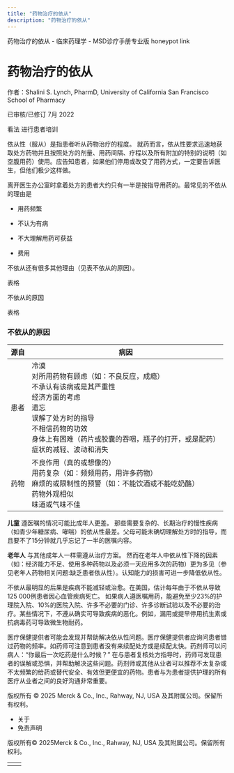 ```yaml
---
title: "药物治疗的依从"
description: "药物治疗的依从"
---
```


﻿药物治疗的依从 \- 临床药理学 \- MSD诊疗手册专业版 honeypot link

# 药物治疗的依从

作者：Shalini S. Lynch, PharmD, University of California San Francisco School of Pharmacy

已审核/已修订 7月 2022

看法 进行患者培训

依从性（服从）是指患者听从药物治疗的程度。 就药而言，依从性要求迅速地获取处方药物并且按照处方的剂量、用药间隔、疗程以及所有附加的特别的说明（如空腹用药）使用。应告知患者，如果他们停用或改变了用药方式，一定要告诉医生，但他们极少这样做。

离开医生办公室时拿着处方的患者大约只有一半是按指导用药的。最常见的不依从的理由是

- 用药频繁

- 不认为有病

- 不大理解用药可获益

- 费用


不依从还有很多其他理由（见表不依从的原因）。

表格

不依从的原因

表格

### 不依从的原因

| 源自 | 病因 |
| --- | --- |
| 患者 | 冷漠<br>对所用药物有顾虑（如：不良反应，成瘾）<br>不承认有该病或是其严重性<br>经济方面的考虑<br>遗忘<br>误解了处方时的指导<br>不相信药物的功效<br>身体上有困难（药片或胶囊的吞咽，瓶子的打开，或是配药）<br>症状的减轻、波动和消失 |
| 药物 | 不良作用（真的或想像的）<br>用药复杂（如：频频用药，用许多药物）<br>麻烦的或限制性的预警（如：不能饮酒或不能吃奶酪）<br>药物外观相似<br>味道或气味不佳 |

**儿童** 遵医嘱的情况可能比成年人更差。 那些需要复杂的、长期治疗的慢性疾病（如青少年糖尿病、哮喘）的依从性最差。父母可能未确切理解处方时的指导，而且要不了15分钟就几乎忘记了一半的医嘱内容。

**老年人** 与其他成年人一样需遵从治疗方案。 然而在老年人中依从性下降的因素（如：经济能力不足、使用多种药物以及必须一天应用多次的药物）更为多见（参见老年人药物相关问题:缺乏患者依从性）。认知能力的损害可进一步降低依从性。

不依从最明显的后果是疾病不能减轻或治愈。在美国，估计每年由于不依从导致125 000例患者因心血管疾病死亡。 如果病人遵医嘱用药，能避免至少23%的护理院入院、10%的医院入院、许多不必要的门诊、许多诊断试验以及不必要的治疗。某些情况下，不遵从确实可导致疾病的恶化。例如，漏用或提早停用抗生素或抗病毒药可导致微生物耐药。

医疗保健提供者可能会发现并帮助解决依从性问题。医疗保健提供者应询问患者错过药物的频率。如药师可注意到患者没有来续配处方或是续配太快。药剂师可以问病人：“你最后一次吃药是什么时候？” 在与患者复核处方指导时，药师可发现患者的误解或恐惧，并帮助解决这些问题。药剂师或其他从业者可以推荐不太复杂或不太频繁的给药或替代安全、有效但更便宜的药物。患者与为患者提供护理的所有医疗从业者之间的良好沟通非常重要。



版权所有 © 2025
Merck & Co., Inc., Rahway, NJ, USA 及其附属公司。保留所有权利。

- 关于
- 免责声明

版权所有© 2025Merck & Co., Inc., Rahway, NJ, USA 及其附属公司。保留所有权利。

|     |     |
| --- | --- |
|  |  |